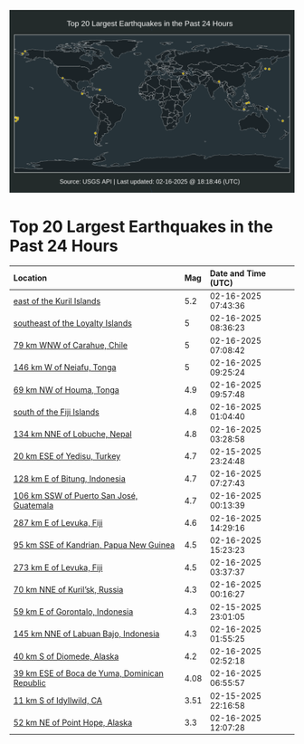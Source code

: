 ![Map](./map.png)

# Top 20 Largest Earthquakes in the Past 24 Hours

| Location | Mag | Date and Time (UTC) |
|:---|:---|:---|
| [east of the Kuril Islands](https://earthquake.usgs.gov/earthquakes/eventpage/us7000pe2q) | 5.2 | 02-16-2025 07:43:36 |
| [southeast of the Loyalty Islands](https://earthquake.usgs.gov/earthquakes/eventpage/us7000pe38) | 5 | 02-16-2025 08:36:23 |
| [79 km WNW of Carahue, Chile](https://earthquake.usgs.gov/earthquakes/eventpage/us7000pe2h) | 5 | 02-16-2025 07:08:42 |
| [146 km W of Neiafu, Tonga](https://earthquake.usgs.gov/earthquakes/eventpage/us7000pe3g) | 5 | 02-16-2025 09:25:24 |
| [69 km NW of Houma, Tonga](https://earthquake.usgs.gov/earthquakes/eventpage/us7000pe3k) | 4.9 | 02-16-2025 09:57:48 |
| [south of the Fiji Islands](https://earthquake.usgs.gov/earthquakes/eventpage/us7000pe1n) | 4.8 | 02-16-2025 01:04:40 |
| [134 km NNE of Lobuche, Nepal](https://earthquake.usgs.gov/earthquakes/eventpage/us7000pe20) | 4.8 | 02-16-2025 03:28:58 |
| [20 km ESE of Yedisu, Turkey](https://earthquake.usgs.gov/earthquakes/eventpage/us7000pe15) | 4.7 | 02-15-2025 23:24:48 |
| [128 km E of Bitung, Indonesia](https://earthquake.usgs.gov/earthquakes/eventpage/us7000pe2m) | 4.7 | 02-16-2025 07:27:43 |
| [106 km SSW of Puerto San José, Guatemala](https://earthquake.usgs.gov/earthquakes/eventpage/us7000pe1b) | 4.7 | 02-16-2025 00:13:39 |
| [287 km E of Levuka, Fiji](https://earthquake.usgs.gov/earthquakes/eventpage/us7000pe49) | 4.6 | 02-16-2025 14:29:16 |
| [95 km SSE of Kandrian, Papua New Guinea](https://earthquake.usgs.gov/earthquakes/eventpage/us7000pe4j) | 4.5 | 02-16-2025 15:23:23 |
| [273 km E of Levuka, Fiji](https://earthquake.usgs.gov/earthquakes/eventpage/us7000pe21) | 4.5 | 02-16-2025 03:37:37 |
| [70 km NNE of Kuril’sk, Russia](https://earthquake.usgs.gov/earthquakes/eventpage/us7000pe1j) | 4.3 | 02-16-2025 00:16:27 |
| [59 km E of Gorontalo, Indonesia](https://earthquake.usgs.gov/earthquakes/eventpage/us7000pe12) | 4.3 | 02-15-2025 23:01:05 |
| [145 km NNE of Labuan Bajo, Indonesia](https://earthquake.usgs.gov/earthquakes/eventpage/us7000pe1u) | 4.3 | 02-16-2025 01:55:25 |
| [40 km S of Diomede, Alaska](https://earthquake.usgs.gov/earthquakes/eventpage/ak02525rrdfc) | 4.2 | 02-16-2025 02:52:18 |
| [39 km ESE of Boca de Yuma, Dominican Republic](https://earthquake.usgs.gov/earthquakes/eventpage/pr2025047000) | 4.08 | 02-16-2025 06:55:57 |
| [11 km S of Idyllwild, CA](https://earthquake.usgs.gov/earthquakes/eventpage/ci40186482) | 3.51 | 02-15-2025 22:16:58 |
| [52 km NE of Point Hope, Alaska](https://earthquake.usgs.gov/earthquakes/eventpage/ak02525xg2pa) | 3.3 | 02-16-2025 12:07:28 |
